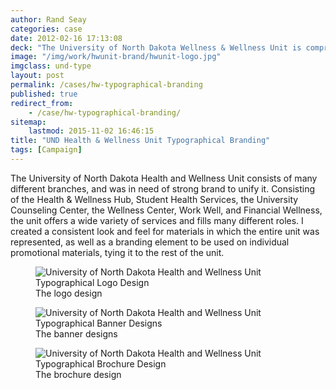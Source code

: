 ```yaml
---
author: Rand Seay
categories: case
date: 2012-02-16 17:13:08
deck: "The University of North Dakota Wellness & Wellness Unit is comprised of many different branches, which lacked cohesion when described visually together. I implemented a typographical take on its visual identity."
image: "/img/work/hwunit-brand/hwunit-logo.jpg"
imgclass: und-type
layout: post
permalink: /cases/hw-typographical-branding
published: true
redirect_from:
    - /case/hw-typographical-branding/
sitemap:
    lastmod: 2015-11-02 16:46:15
title: "UND Health & Wellness Unit Typographical Branding"
tags: [Campaign]
---
```


The University of North Dakota Health and Wellness Unit consists of many different branches, and was in need of strong brand to unify it. Consisting of the Health & Wellness Hub<!--more-->, Student Health Services, the University Counseling Center, the Wellness Center, Work Well, and Financial Wellness, the unit offers a wide variety of services and fills many different roles. I created a consistent look and feel for materials in which the entire unit was represented, as well as a branding element to be used on individual promotional materials, tying it to the rest of the unit.

<figure class="image">
    <img src="{{ '/img/work/hwunit-brand/hwunit-logo.jpg' | prepend: site.baseurl }}" alt="University of North Dakota Health and Wellness Unit Typographical Logo Design">
    <figcaption>The logo design</figcaption>
</figure>

<figure class="image">
    <img class="drop-shadow" src="{{ '/img/work/hwunit-brand/hwunit-banners.jpg' | prepend: site.baseurl }}" alt="University of North Dakota Health and Wellness Unit Typographical Banner Designs">
    <figcaption>The banner designs</figcaption>
</figure>

<figure class="image">
    <img src="{{ '/img/work/hwunit-brand/hwunit-brochure.jpg' | prepend: site.baseurl }}" alt="University of North Dakota Health and Wellness Unit Typographical Brochure Design">
    <figcaption>The brochure design</figcaption>
</figure>
